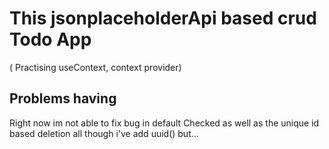 # This jsonplaceholderApi based crud Todo App 
( Practising useContext, context provider)
## Problems having

Right now im not able to fix bug in default Checked as well as the unique id based deletion all though i've add uuid() but...
